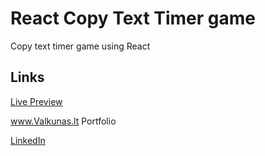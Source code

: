 # React Copy Text Timer game

Copy text timer game using React 


## Links

<a href="https://www.valkunas.lt/copy-speed/" target="_blank">Live Preview</a>


<a href="https://www.valkunas.lt" target="_blank">www.Valkunas.lt Portfolio</a>


<a href="https://www.linkedin.com/in/matas-valk%C5%ABnas-812127124/" target="_blank">LinkedIn</a>


